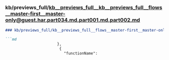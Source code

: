 ### kb/previews_full/kb__previews_full__kb__previews_full__flows__master-first__master-only@guest.har.part034.md.part001.md.part002.md

```md
### kb/previews_full/kb__previews_full__flows__master-first__master-only@guest.har.part034.md.part001.md (part 002)

```md
                       },
                        {
                          "functionName":
```

```

```
